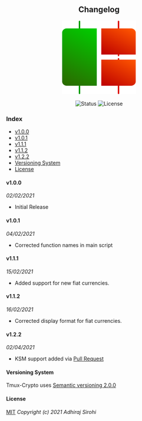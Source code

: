 <h2 align="center"> Changelog</h3>
<p align="center"><img src="https://raw.githubusercontent.com/Brutuski/tmux-crypto/ffc3e9311255426384cc76f805bc1ed436220545/assets/logo.svg" width="200" height="200"><p>
<p align="center">
        <img alt="Status" src="https://img.shields.io/badge/Maintained-Yes-44B273.svg">
        <img alt="License" src="https://img.shields.io/badge/LICENSE-MIT-1D918B.svg">
</p>

### Index
* [v1.0.0](#v1.0.0)
* [v1.0.1](#v1.0.1)
* [v1.1.1](#v1.1.1)
* [v1.1.2](#v1.1.2)
* [v1.2.2](#v1.1.2)
* [Versioning System](#versioning-system)
* [License](#license)

#### v1.0.0
_02/02/2021_
- Initial Release 

#### v1.0.1
_04/02/2021_
- Corrected function names in main script

#### v1.1.1
_15/02/2021_
- Added support for new fiat currencies.

#### v1.1.2
_16/02/2021_
- Corrected display format for fiat currencies.

#### v1.2.2
_02/04/2021_
- KSM support added via [Pull Request](https://github.com/Brutuski/tmux-crypto/pull/3)

#### Versioning System
Tmux-Crypto uses [Semantic versioning 2.0.0](https://semver.org)

#### License
[MIT](https://github.com/Brutuski/tmux-crypto/blob/main/LICENSE)
_Copyright (c) 2021 Adhiraj Sirohi_

